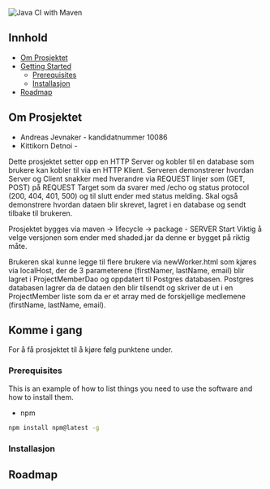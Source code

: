 ![Java CI with Maven](https://github.com/kristiania/pgr203eksamen-Kohort-5/workflows/Java%20CI%20with%20Maven/badge.svg)


<!-- Innhold -->
## Innhold

* [Om Prosjektet](#om-prosjektet)
* [Getting Started](#getting-started)
  * [Prerequisites](#prerequisites)
  * [Installasjon](#installasjon)
* [Roadmap](#roadmap)




<!-- Om Prosjektet -->
## Om Prosjektet
* Andreas Jevnaker - kandidatnummer 10086
* Kittikorn Detnoi -

Dette prosjektet setter opp en HTTP Server og kobler til en database som brukere kan kobler til via en HTTP Klient. Serveren demonstrerer hvordan Server og Client snakker med hverandre via REQUEST linjer som (GET, POST) på REQUEST Target som da svarer med /echo og status protocol (200, 404, 401, 500) og til slutt ender med status melding. Skal også demonstrere hvordan dataen blir skrevet, lagret i en database og sendt tilbake til brukeren.

Prosjektet bygges via maven -> lifecycle -> package - SERVER Start Viktig å velge versjonen som ender med shaded.jar da denne er bygget på riktig måte.

Brukeren skal kunne legge til flere brukere via newWorker.html som kjøres via localHost, der de 3 parameterene (firstNamer, lastName, email) blir lagret i ProjectMemberDao og oppdatert til Postgres databasen. Postgres databasen lagrer da de dataen den blir tilsendt og skriver de ut i en ProjectMember liste som da er et array med de forskjellige medlemene (firstName, lastName, email).


<!-- Komme i gang -->
## Komme i gang

For å få prosjektet til å kjøre følg punktene under.

### Prerequisites

This is an example of how to list things you need to use the software and how to install them.
* npm
```sh
npm install npm@latest -g
```

### Installasjon

<!-- ROADMAP -->
## Roadmap